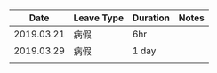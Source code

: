 # 

| Date       | Leave Type | Duration | Notes |
| ---------- | ---------- | -------- | ----- |
| 2019.03.21 | 病假       | 6hr      |       |
| 2019.03.29 | 病假       | 1 day    |       |
|            |            |          |       |


